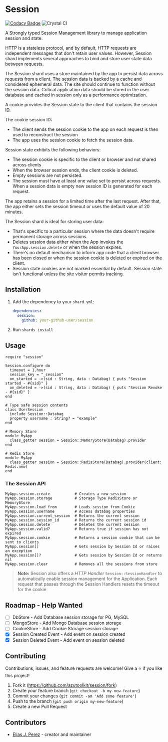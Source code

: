 # Session

[![Codacy Badge](https://api.codacy.com/project/badge/Grade/9a663614a1844a188270ba015cd14651)](https://app.codacy.com/gh/azutoolkit/session?utm_source=github.com&utm_medium=referral&utm_content=azutoolkit/session&utm_campaign=Badge_Grade_Settings) ![Crystal CI](https://github.com/azutoolkit/session/workflows/Crystal%20CI/badge.svg?branch=master)

A Strongly typed Session Management library to manage application session and state.

HTTP is a stateless protocol, and by default, HTTP requests are independent messages
that don't retain user values. However, Session shard implements several approaches
to bind and store user state data between requests.

The Session shard uses a store maintained by the app to persist data across requests from
a client. The session data is backed by a cache and considered ephemeral data.
The site should continue to function without the session data. Critical application
data should be stored in the user database and cached in session only as a
performance optimization.

A cookie provides the Session state to the client that contains the session ID.

The cookie session ID:

- The client sends the session cookie to the app on each request is then
  used to reconstruct the session
- The app uses the session cookie to fetch the session data.

Session state exhibits the following behaviors:

- The session cookie is specific to the client or browser and not
  shared across clients
- When the browser session ends, the client cookie is deleted.
- Empty sessions are not persisted.
- The session must have at least one value set to persist across requests.
  When a session data is empty new session ID is generated for each request.

The app retains a session for a limited time after the last request. After that,
the app either sets the session timeout or uses the default value of 20 minutes.

The Session shard is ideal for storing user data:

- That's specific to a particular session where the data doesn't require
  permanent storage across sessions.
- Deletes session data either when the App invokes the `YourApp.session.delete` or
  when the session expires.
- There's no default mechanism to inform app code that a client browser has been
  closed or when the session cookie is deleted or expired on the client.
- Session state cookies are not marked essential by default. Session state isn't
  functional unless the site visitor permits tracking.

## Installation

1. Add the dependency to your `shard.yml`:

   ```yaml
   dependencies:
     session:
       github: your-github-user/session
   ```

2. Run `shards install`

## Usage

```crystal
require "session"

Session.configure do
  timeout = 1.hour
  session_key = "_session"
  on_started = ->(sid : String, data : Databag) { puts "Session started - #{sid}" }
  on_deleted = ->(sid : String, data : Databag) { puts "Session Revoke - #{sid}" }
end

# Type safe session contents
class UserSession
  include Session::Databag
  property username : String? = "example"
end

# Memory Store
module MyApp
  class_getter session = Session::MemoryStore(Databag).provider
end

# Redis Store
module MyApp
  class_getter session = Session::RedisStore(Databag).provider(client: Redis.new)
end
```

### The Session API

```Crystal
MyApp.session.create           # Creates a new session
MyApp.session.storage          # Storage Type RedisStore or MemoryStore
MyApp.session.load_from        # Loads session from Cookie
MyApp.session.username         # Access databag properties
MyApp.session.current_session  # Returns the current session
MyApp.session.session_id       # Returns the current session id
MyApp.session.delete           # Deletes the current session
MyApp.session.valid?           # Returns true if session has not expired
MyApp.session.cookie           # Returns a session cookie that can be sent to clients
MyApp.session[]                # Gets session by Session Id or raises an exception
MyApp.session[]?               # Gets session by Session Id or returns nil
MyApp.session.clear            # Removes all the sessions from store
```

> **Note:** Session also offers a _HTTP Handler_ `Session::SessionHandler` to
> automatically enable session management for the Application. Each request that
> passes through the Session Handlers resets the timeout for the cookie

## Roadmap - Help Wanted

- [ ] DbStore - Add Database session storage for PG, MySQL
- [ ] MongoStore - Add Mongo Database session storage
- [ ] CookieStore - Add Cookie Storage session storage
- [x] Session Created Event - Add event on session created
- [x] Session Deleted Event - Add event on session deleted

## Contributing

Contributions, issues, and feature requests are welcome!
Give a ⭐️ if you like this project!

1. Fork it (<https://github.com/azutoolkit/session/fork>)
2. Create your feature branch (`git checkout -b my-new-feature`)
3. Commit your changes (`git commit -am 'Add some feature'`)
4. Push to the branch (`git push origin my-new-feature`)
5. Create a new Pull Request

## Contributors

- [Elias J. Perez](https://github.com/azutoolkit) - creator and maintainer
